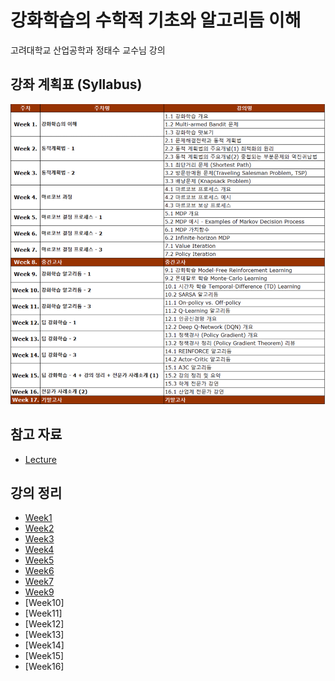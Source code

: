 # 강화학습의 수학적 기초와 알고리듬 이해
고려대학교 산업공학과 정태수 교수님 강의<br>

## 강좌 계획표 (Syllabus)
![syllabus](../../../img/rl_jts_syllabus.png)

## 참고 자료
- [Lecture](http://www.kmooc.kr/courses/course-v1:KoreaUnivK+ku_ai_002+2021_A48/course/)

## 강의 정리
- [Week1](https://velog.io/@gjtang/understanding-alg-math-rl-week1)
- [Week2](https://velog.io/@gjtang/understanding-alg-math-rl-week2)
- [Week3](https://velog.io/@gjtang/understanding-alg-math-rl-week3)
- [Week4](https://velog.io/@gjtang/understanding-alg-math-rl-week4)
- [Week5](https://velog.io/@gjtang/understanding-alg-math-rl-week5)
- [Week6](https://velog.io/@gjtang/understanding-alg-math-rl-week6)
- [Week7](https://velog.io/@gjtang/%EA%B0%95%ED%99%94%ED%95%99%EC%8A%B5%EC%9D%98-%EC%88%98%ED%95%99%EC%A0%81-%EA%B8%B0%EC%B4%88%EC%99%80-%EC%95%8C%EA%B3%A0%EB%A6%AC%EB%93%AC-%EC%9D%B4%ED%95%B4-Week7#7-1-value-iteration)
- [Week9](https://velog.io/@gjtang/%EA%B0%95%ED%99%94%ED%95%99%EC%8A%B5%EC%9D%98-%EC%88%98%ED%95%99%EC%A0%81-%EA%B8%B0%EC%B4%88%EC%99%80-%EC%95%8C%EA%B3%A0%EB%A6%AC%EB%93%AC-%EC%9D%B4%ED%95%B4-Week9)
- [Week10] 
- [Week11]
- [Week12]
- [Week13]
- [Week14]
- [Week15]
- [Week16]